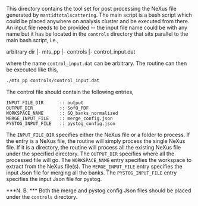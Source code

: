 This directory contains the tool set for post processing the NeXus file
generated by `mantidtotalscattering`. The main script is a bash script which
could be placed anywhere on analysis cluster and be executed from there. An
input file needs to be provided -- the input file name could be with any name
but it has be located in the `controls` directory that sits parallel to the main
bash script, i.e.,

arbitrary dir
    |- mts_pp
    |- controls
        |- control_input.dat

where the name `control_input.dat` can be arbitrary. The routine can then be
executed like this,

```bash
./mts_pp controls/control_input.dat
```

The control file should contain the following entries,

```
INPUT_FILE_DIR      :: output
OUTPUT_DIR          :: SofQ_PDF
WORKSPACE_NAME      :: SQ_banks_normalized
MERGE_INPUT_FILE    :: merge_config.json
PYSTOG_INPUT_FILE   :: pystog_config.json
```

The `INPUT_FILE_DIR` specifies either the NeXus file or a folder to process. If
the entry is a NeXus file, the routine will simply process the single NeXus
file. If it is a directory, the routine will process all the existing NeXus file
under the specified directory. The `OUTPUT_DIR` specifies where all the
processed file will go. The `WORKSPACE_NAME` entry specifies the workspace to
extract from the NeXus file(s). The `MERGE_INPUT_FILE` entry specifies the input
Json file for merging all the banks. The `PYSTOG_INPUT_FILE` entry specifies the
input Json file for pystog.


***N. B. *** Both the merge and pystog config Json files should be placed under
the `controls` directory.
